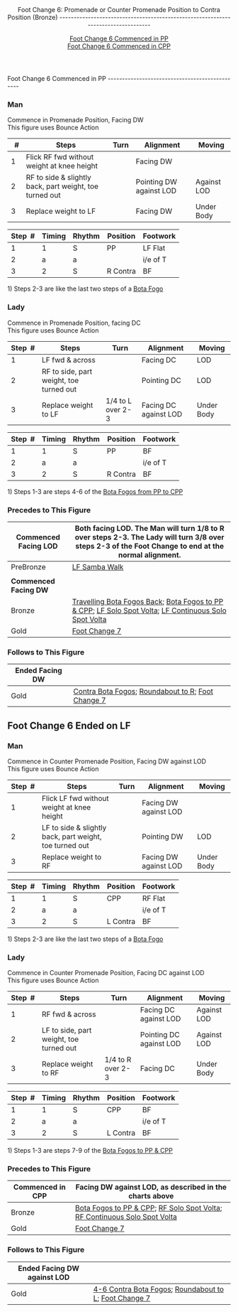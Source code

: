 <header>Foot Change 6: Promenade or Counter Promenade Position to Contra Position (Bronze)
----------------------------------------------------------------------------------

[Foot Change 6 Commenced in PP](#right)  
 [Foot Change 6 Commenced in CPP](#left)

 </header><a id="right">Foot Change 6 Commenced in PP</a>
-----------------------------------------------

### Man

Commence in Promenade Position, Facing DW  
 This figure uses Bounce Action

 | **<span style="color:white">\_</span>\#** | **Steps** | **Turn** | **Alignment** | **Moving** |
|---|---|---|---|---|
| 1 | Flick RF fwd without weight at knee height |  | Facing DW |  |
| 2 | RF to side &amp; slightly back, part weight, toe turned out |  | Pointing DW against LOD | Against LOD |
| 3 | Replace weight to LF |  | Facing DW | Under Body |

 | **Step<span style="color:white">\_</span>\#** | **Timing** | **Rhythm** | **Position** | **Footwork** |
|---|---|---|---|---|
| 1 | 1 | S | PP | LF Flat |
| 2 | a | a |  | i/e of T |
| 3 | 2 | S | R Contra | BF |

1\) Steps 2-3 are like the last two steps of a [Bota Fogo](travel_bf_fwd.md)

### Lady

Commence in Promenade Position, facing DC  
 This figure uses Bounce Action

 | **Step<span style="color:white">\_</span>\#** | **Steps** | **Turn** | **Alignment** | **Moving** |
|---|---|---|---|---|
| 1 | LF fwd &amp; across |  | Facing DC | LOD |
| 2 | RF to side, part weight, toe turned out |  | Pointing DC | LOD |
| 3 | Replace weight to LF | 1/4 to L over 2-3 | Facing DC against LOD | Under Body |

 | **Step<span style="color:white">\_</span>\#** | **Timing** | **Rhythm** | **Position** | **Footwork** |
|---|---|---|---|---|
| 1 | 1 | S | PP | BF |
| 2 | a | a |  | i/e of T |
| 3 | 2 | S | R Contra | BF |

1\) Steps 1-3 are steps 4-6 of the [Bota Fogos from PP to CPP](bf_pp_cpp.md)

### Precedes to This Figure

 | **Commenced Facing LOD** | **Both facing LOD. The Man will turn 1/8 to R over steps 2-3. The Lady will turn 3/8 over steps 2-3 of the Foot Change to end at the normal alignment.** |
|---|---|
| PreBronze | [LF Samba Walk](samba_walks_pp.md) |
|  |  |
| **Commenced Facing DW** |  |
| Bronze | [Travelling Bota Fogos Back](travel_bf_back.md); [Bota Fogos to PP &amp; CPP](bf_pp_cpp.md); [LF Solo Spot Volta](solo_spot_volta.md); [LF Continuous Solo Spot Volta](continuous_solo_spot_volta.md) |
| Gold | [Foot Change 7](foot_change_7_contra_to_pp_cpp) |

### Follows to This Figure

 | **Ended Facing DW** |  |
|---|---|
| Gold | [Contra Bota Fogos](contra_bf.md); [Roundabout to R](roundabout.md); [Foot Change 7](foot_change_7_contra_to_pp_cpp) |

<a id="left">Foot Change 6 Ended on LF</a>
------------------------------------------

### Man

Commence in Counter Promenade Position, Facing DW against LOD  
 This figure uses Bounce Action

 | **Step<span style="color:white">\_</span>\#** | **Steps** | **Turn** | **Alignment** | **Moving** |
|---|---|---|---|---|
| 1 | Flick LF fwd without weight at knee height |  | Facing DW against LOD |  |
| 2 | LF to side &amp; slightly back, part weight, toe turned out |  | Pointing DW | LOD |
| 3 | Replace weight to RF |  | Facing DW against LOD | Under Body |

 | **Step<span style="color:white">\_</span>\#** | **Timing** | **Rhythm** | **Position** | **Footwork** |
|---|---|---|---|---|
| 1 | 1 | S | CPP | RF Flat |
| 2 | a | a |  | i/e of T |
| 3 | 2 | S | L Contra | BF |

1\) Steps 2-3 are like the last two steps of a [Bota Fogo](travel_bf_fwd.md)

### Lady

Commence in Counter Promenade Position, Facing DC against LOD  
 This figure uses Bounce Action

 | **Step<span style="color:white">\_</span>\#** | **Steps** | **Turn** | **Alignment** | **Moving** |
|---|---|---|---|---|
| 1 | RF fwd &amp; across |  | Facing DC against LOD | Against LOD |
| 2 | LF to side, part weight, toe turned out |  | Pointing DC against LOD | Against LOD |
| 3 | Replace weight to RF | 1/4 to R over 2-3 | Facing DC | Under Body |

 | **Step<span style="color:white">\_</span>\#** | **Timing** | **Rhythm** | **Position** | **Footwork** |
|---|---|---|---|---|
| 1 | 1 | S | CPP | BF |
| 2 | a | a |  | i/e of T |
| 3 | 2 | S | L Contra | BF |

1\) Steps 1-3 are steps 7-9 of the [Bota Fogos to PP &amp; CPP](bf_pp_cpp.md)

### Precedes to This Figure

 | **Commenced in CPP** | **Facing DW against LOD, as described in the charts above** |
|---|---|
| Bronze | [Bota Fogos to PP &amp; CPP](bf_pp_cpp.md); [RF Solo Spot Volta](solo_spot_volta.md); [RF Continuous Solo Spot Volta](continuous_solo_spot_volta.md) |
| Gold | [Foot Change 7](foot_change_7_contra_to_pp_cpp) |

### Follows to This Figure

 | **Ended Facing DW against LOD** |  |
|---|---|
| Gold | [4-6 Contra Bota Fogos](contra_bf.md); [Roundabout to L](roundabout.md); [Foot Change 7](foot_change_7_contra_to_pp_cpp) |